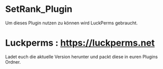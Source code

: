 # SetRank_Plugin

Um dieses Plugin nutzen zu können wird LuckPerms gebraucht.

# Luckperms : https://luckperms.net

Ladet euch die aktuelle Version herunter und packt diese in euren Plugins Ordner.

